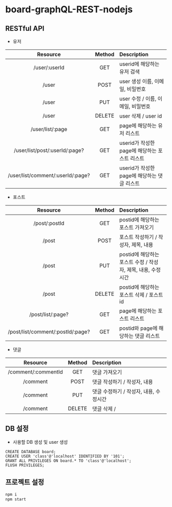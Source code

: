 # board-graphQL-REST-nodejs



## RESTful API

- 유저

|             Resource              | Method | Description                                   |
| :-------------------------------: | :----: | :-------------------------------------------- |
|           /user/:userId           |  GET   | userid에 해당하는 유저 검색                   |
|               /user               |  POST  | user 생성 이름, 이메일, 비밀번호              |
|               /user               |  PUT   | user 수정 / 이름, 이메일, 비밀번호            |
|               /user               | DELETE | user 삭제 / user id                           |
|         /user/list/:page          |  GET   | page에 해당하는 유저 리스트                   |
|  /user/list/post/:userId/:page?   |  GET   | userid가 작성한 page에 해당하는 포스트 리스트 |
| /user/list/comment/:userId/:page? |  GET   | userid가 작성한 page에 해당하는 댓글 리스트   |



- 포스트

|             Resource              | Method | Description                                                  |
| :-------------------------------: | :----: | :----------------------------------------------------------- |
|           /post/:postId           |  GET   | postid에 해당하는 포스트 가져오기                            |
|               /post               |  POST  | 포스트 작성하기 / 작성자, 제목, 내용                         |
|               /post               |  PUT   | postid에 해당하는 포스트 수정 / 작성자, 제목, 내용, 수정시간 |
|               /post               | DELETE | postid에 해당하는 포스트 삭제 / 포스트 id                    |
|         /post/list/:page?         |  GET   | page에 해당하는 포스트 리스트                                |
| /post/list/comment/:postId/:page? |  GET   | postid와 page에 해당하는 댓글 리스트                         |



- 댓글

|      Resource       | Method | Description                            |
| :-----------------: | :----: | :------------------------------------- |
| /comment/:commentId |  GET   | 댓글 가져오기                          |
|      /comment       |  POST  | 댓글 작성하기 / 작성자, 내용           |
|      /comment       |  PUT   | 댓글 수정하기 / 작성자, 내용, 수정시간 |
|      /comment       | DELETE | 댓글 삭제 /                            |



## DB 설정

- 사용할 DB 생성 및 user 생성

```mysql
CREATE DATABASE board;
CREATE USER 'class'@'localhost' IDENTIFIED BY '101';
GRANT ALL PRIVILEGES ON board.* TO 'class'@'localhost';
FLUSH PRIVILEGES;
```



## 프로젝트 설정

```bash
npm i
npm start
```

